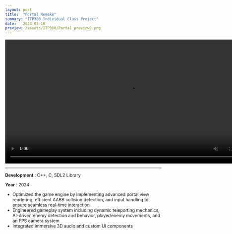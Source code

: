 ```yaml
---
layout: post
title:  "Portal Remake"
summary: "ITP380 Individual Class Project"
date:   2024-03-18
preview: /assets/ITP380/Portal_preview2.png
---
```


<video controls width="800">
  <source src="/assets/ITP380/Portal_GamePlay.mp4" type="video/mp4">
  <source src="video.webm" type="video/webm">
  This browser does not support HTML video.
</video>

<hr>

**Development** : C++, C, SDL2 Library

**Year** : 2024

* Optimized the game engine by implementing advanced portal view rendering, efficient AABB collision detection, and input handling to ensure seamless real-time interaction
* Engineered gameplay system including dynamic teleporting mechanics, AI-driven enemy detection and behavior, player/enemy movements, and an FPS camera system
* Integrated immersive 3D audio and custom UI components
